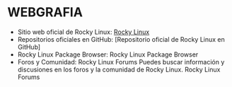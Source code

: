 # WEBGRAFIA
- Sitio web oficial de Rocky Linux:
[Rocky Linux](https://rockylinux.org/)
- Repositorios oficiales en GitHub:
[Repositorio oficial de Rocky Linux en GitHub]
- Rocky Linux Package Browser:
Rocky Linux Package Browser
- Foros y Comunidad:
Rocky Linux Forums
Puedes buscar información y discusiones en los foros y la comunidad de Rocky Linux.
Rocky Linux Forums

